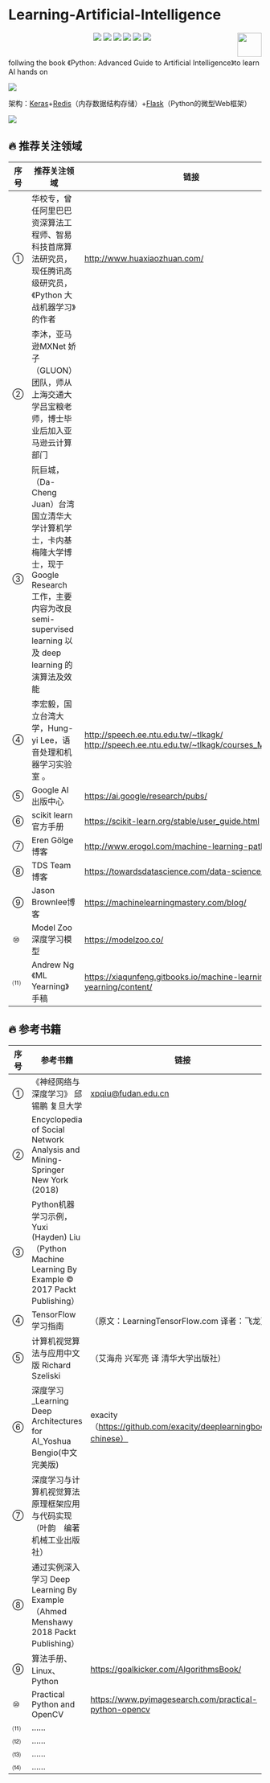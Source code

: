 # Learning-Artificial-Intelligence
<p align="center">
    <a href="https://github.com/elegantcoin/learning-Artificial-Intelligence"><img src="https://img.shields.io/badge/status-updating-brightgreen.svg"></a>
    <a href="https://github.com/python/cpython"><img src="https://img.shields.io/badge/Python-3.7-FF1493.svg"></a>
    <a href="https://github.com/elegantcoin/learning-Artificial-Intelligence"><img src="https://img.shields.io/badge/platform-Windows%7CLinux%7CmacOS-660066.svg"></a>
    <a href="https://opensource.org/licenses/mit-license.php"><img src="https://badges.frapsoft.com/os/mit/mit.svg"></a>
    <a href="https://github.com/elegantcoin/learning-Artificial-Intelligence/stargazers"><img src="https://img.shields.io/github/stars/elegantcoin/learning-Artificial-Intelligence.svg?logo=github"></a>
    <a href="https://github.com/elegantcoin/learning-Artificial-Intelligence/network/members"><img src="https://img.shields.io/github/forks/elegantcoin/learning-Artificial-Intelligence.svg?color=blue&logo=github"></a>
    <a href="https://www.python.org/"><img src="https://upload.wikimedia.org/wikipedia/commons/c/c3/Python-logo-notext.svg" align="right" height="48" width="48" ></a>
</p>
<br />
follwing the book 《Python: Advanced Guide to Artificial Intelligence》to learn AI hands on

  
![](https://www.pyimagesearch.com/wp-content/uploads/2018/01/keras_api_header.png)

架构：[Keras](https://blog.keras.io/building-a-simple-keras-deep-learning-rest-api.html)+[Redis](https://redis.io/topics/introduction)（内存数据结构存储）+[Flask](https://palletsprojects.com/p/flask/)（Python的微型Web框架）

![](http://dlib.net/ml_guide.svg)
  
## :fire: 推荐关注领域
序号| 推荐关注领域 | 链接
------|------|------
①|华校专，曾任阿里巴巴资深算法工程师、智易科技首席算法研究员，现任腾讯高级研究员，《Python 大战机器学习》的作者 |http://www.huaxiaozhuan.com/  
②|李沐，亚马逊MXNet 娇子（GLUON）团队，师从上海交通大学吕宝粮老师，博⼠毕业后加⼊亚⻢逊云计算部⻔|
③|阮巨城，（Da-Cheng Juan）台湾国立清华大学计算机学士，卡内基梅隆大学博士，现于 Google Research 工作，主要内容为改良 semi-supervised learning 以及 deep learning 的演算法及效能|
④|李宏毅，国立台湾大学，Hung-yi Lee，语音处理和机器学习实验室 。 |http://speech.ee.ntu.edu.tw/~tlkagk/  http://speech.ee.ntu.edu.tw/~tlkagk/courses_ML17.html
⑤|Google AI 出版中心 |https://ai.google/research/pubs/
⑥|scikit learn 官方手册 |https://scikit-learn.org/stable/user_guide.html
⑦|Eren Gölge 博客 |http://www.erogol.com/machine-learning-pathway/
⑧|TDS Team 博客 |https://towardsdatascience.com/data-science/home
⑨|Jason Brownlee博客|https://machinelearningmastery.com/blog/
⑩|Model Zoo深度学习模型|https://modelzoo.co/
⑾|Andrew Ng 《ML Yearning》手稿|https://xiaqunfeng.gitbooks.io/machine-learning-yearning/content/

## :fire: 参考书籍

序号| 参考书籍 | 链接
------|------|------
①|《神经网络与深度学习》  邱锡鹏  复旦大学 |xpqiu@fudan.edu.cn
②|Encyclopedia of Social Network Analysis and Mining-Springer New York (2018)|
③|Python机器学习示例，Yuxi (Hayden) Liu （Python Machine Learning By Example © 2017 Packt Publishing）|
④|TensorFlow 学习指南  |（原文：LearningTensorFlow.com 译者：飞龙）
⑤|计算机视觉算法与应用中文版 Richard Szeliski |（艾海舟 兴军亮 译 清华大学出版社）
⑥|深度学习_Learning Deep Architectures for AI_Yoshua Bengio(中文完美版)  |exacity（https://github.com/exacity/deeplearningbook-chinese）
⑦|深度学习与计算机视觉算法原理框架应用与代码实现 （叶韵　编著 机械工业出版社）|
⑧|通过实例深入学习 Deep Learning By Example  （Ahmed Menshawy 2018 Packt Publishing）|
⑨|算法手册、Linux、Python|https://goalkicker.com/AlgorithmsBook/
⑩|Practical Python and OpenCV |https://www.pyimagesearch.com/practical-python-opencv
⑾|……|
⑿|……|
⒀|……|
⒁|……|
